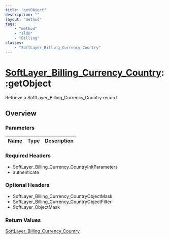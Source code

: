 ```yaml
---
title: "getObject"
description: ""
layout: "method"
tags:
    - "method"
    - "sldn"
    - "Billing"
classes:
    - "SoftLayer_Billing_Currency_Country"
---
```

# [SoftLayer_Billing_Currency_Country](/reference/services/SoftLayer_Billing_Currency_Country)::getObject

Retrieve a SoftLayer_Billing_Currency_Country record.


## Overview 


### Parameters 
|Name | Type | Description |
| --- | --- | --- |


### Required Headers
* SoftLayer_Billing_Currency_CountryInitParameters
* authenticate

### Optional Headers
* SoftLayer_Billing_Currency_CountryObjectMask
* SoftLayer_Billing_Currency_CountryObjectFilter
* SoftLayer_ObjectMask

### Return Values
<a href='/reference/datatypes/SoftLayer_Billing_Currency_Country'>SoftLayer_Billing_Currency_Country </a>

